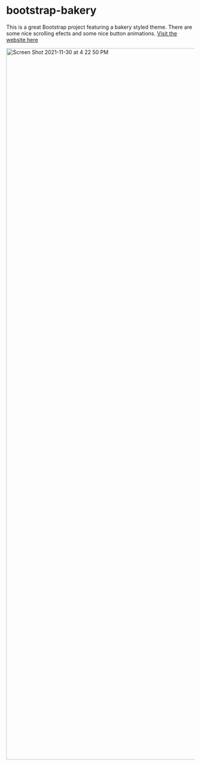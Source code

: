 # bootstrap-bakery
This is a great Bootstrap project featuring a bakery styled theme. There are some nice scrolling efects and some nice button animations.
[Visit the website here](https://lm32.github.io/Bootstrap-Bakery/)

<img width="1899" alt="Screen Shot 2021-11-30 at 4 22 50 PM" src="https://user-images.githubusercontent.com/15805086/144144108-14398a5c-67d9-4f1c-ac45-631bf9f10bd0.png">
